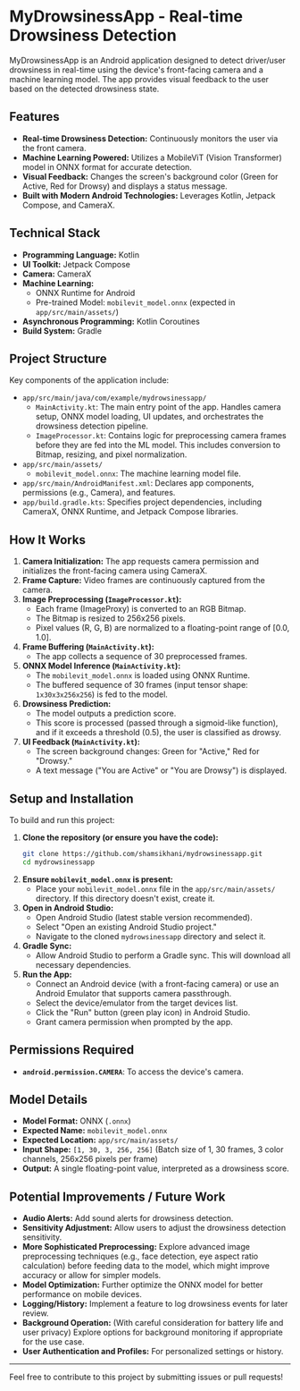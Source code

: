 # MyDrowsinessApp - Real-time Drowsiness Detection

MyDrowsinessApp is an Android application designed to detect driver/user drowsiness in real-time using the device's front-facing camera and a machine learning model. The app provides visual feedback to the user based on the detected drowsiness state.

## Features

*   **Real-time Drowsiness Detection:** Continuously monitors the user via the front camera.
*   **Machine Learning Powered:** Utilizes a MobileViT (Vision Transformer) model in ONNX format for accurate detection.
*   **Visual Feedback:** Changes the screen's background color (Green for Active, Red for Drowsy) and displays a status message.
*   **Built with Modern Android Technologies:** Leverages Kotlin, Jetpack Compose, and CameraX.

## Technical Stack

*   **Programming Language:** Kotlin
*   **UI Toolkit:** Jetpack Compose
*   **Camera:** CameraX
*   **Machine Learning:**
    *   ONNX Runtime for Android
    *   Pre-trained Model: `mobilevit_model.onnx` (expected in `app/src/main/assets/`)
*   **Asynchronous Programming:** Kotlin Coroutines
*   **Build System:** Gradle

## Project Structure

Key components of the application include:

*   `app/src/main/java/com/example/mydrowsinessapp/`
    *   `MainActivity.kt`: The main entry point of the app. Handles camera setup, ONNX model loading, UI updates, and orchestrates the drowsiness detection pipeline.
    *   `ImageProcessor.kt`: Contains logic for preprocessing camera frames before they are fed into the ML model. This includes conversion to Bitmap, resizing, and pixel normalization.
*   `app/src/main/assets/`
    *   `mobilevit_model.onnx`: The machine learning model file.
*   `app/src/main/AndroidManifest.xml`: Declares app components, permissions (e.g., Camera), and features.
*   `app/build.gradle.kts`: Specifies project dependencies, including CameraX, ONNX Runtime, and Jetpack Compose libraries.

## How It Works

1.  **Camera Initialization:** The app requests camera permission and initializes the front-facing camera using CameraX.
2.  **Frame Capture:** Video frames are continuously captured from the camera.
3.  **Image Preprocessing (`ImageProcessor.kt`):**
    *   Each frame (ImageProxy) is converted to an RGB Bitmap.
    *   The Bitmap is resized to 256x256 pixels.
    *   Pixel values (R, G, B) are normalized to a floating-point range of [0.0, 1.0].
4.  **Frame Buffering (`MainActivity.kt`):**
    *   The app collects a sequence of 30 preprocessed frames.
5.  **ONNX Model Inference (`MainActivity.kt`):**
    *   The `mobilevit_model.onnx` is loaded using ONNX Runtime.
    *   The buffered sequence of 30 frames (input tensor shape: `1x30x3x256x256`) is fed to the model.
6.  **Drowsiness Prediction:**
    *   The model outputs a prediction score.
    *   This score is processed (passed through a sigmoid-like function), and if it exceeds a threshold (0.5), the user is classified as drowsy.
7.  **UI Feedback (`MainActivity.kt`):**
    *   The screen background changes: Green for "Active," Red for "Drowsy."
    *   A text message ("You are Active" or "You are Drowsy") is displayed.

## Setup and Installation

To build and run this project:

1.  **Clone the repository (or ensure you have the code):**
    ```bash
    git clone https://github.com/shamsikhani/mydrowsinessapp.git
    cd mydrowsinessapp
    ```
2.  **Ensure `mobilevit_model.onnx` is present:**
    *   Place your `mobilevit_model.onnx` file in the `app/src/main/assets/` directory. If this directory doesn't exist, create it.
3.  **Open in Android Studio:**
    *   Open Android Studio (latest stable version recommended).
    *   Select "Open an existing Android Studio project."
    *   Navigate to the cloned `mydrowsinessapp` directory and select it.
4.  **Gradle Sync:**
    *   Allow Android Studio to perform a Gradle sync. This will download all necessary dependencies.
5.  **Run the App:**
    *   Connect an Android device (with a front-facing camera) or use an Android Emulator that supports camera passthrough.
    *   Select the device/emulator from the target devices list.
    *   Click the "Run" button (green play icon) in Android Studio.
    *   Grant camera permission when prompted by the app.

## Permissions Required

*   **`android.permission.CAMERA`**: To access the device's camera.

## Model Details

*   **Model Format:** ONNX (`.onnx`)
*   **Expected Name:** `mobilevit_model.onnx`
*   **Expected Location:** `app/src/main/assets/`
*   **Input Shape:** `[1, 30, 3, 256, 256]` (Batch size of 1, 30 frames, 3 color channels, 256x256 pixels per frame)
*   **Output:** A single floating-point value, interpreted as a drowsiness score.

## Potential Improvements / Future Work

*   **Audio Alerts:** Add sound alerts for drowsiness detection.
*   **Sensitivity Adjustment:** Allow users to adjust the drowsiness detection sensitivity.
*   **More Sophisticated Preprocessing:** Explore advanced image preprocessing techniques (e.g., face detection, eye aspect ratio calculation) before feeding data to the model, which might improve accuracy or allow for simpler models.
*   **Model Optimization:** Further optimize the ONNX model for better performance on mobile devices.
*   **Logging/History:** Implement a feature to log drowsiness events for later review.
*   **Background Operation:** (With careful consideration for battery life and user privacy) Explore options for background monitoring if appropriate for the use case.
*   **User Authentication and Profiles:** For personalized settings or history.

---

Feel free to contribute to this project by submitting issues or pull requests!
